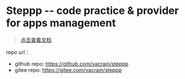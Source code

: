 # Steppp -- code practice & provider for apps management

> [点击查看文档](./docs/README.md)

repo url：

- github repo: https://github.com/vacrain/steppp
- gitee repo: https://gitee.com/vacrain/steppp
